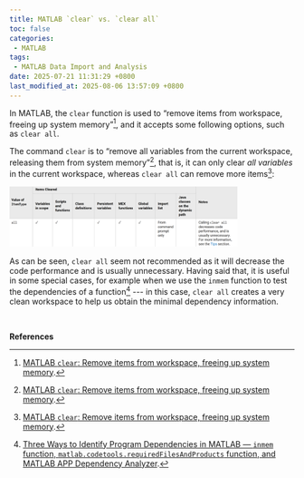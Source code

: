```yaml
---
title: MATLAB `clear` vs. `clear all`
toc: false
categories:
 - MATLAB
tags:
 - MATLAB Data Import and Analysis
date: 2025-07-21 11:31:29 +0800
last_modified_at: 2025-08-06 13:57:09 +0800
---
```


In MATLAB, the `clear` function is used to “remove items from workspace, freeing up system memory”[^1], and it accepts some following options, such as `clear all`.

The command `clear` is to “remove all variables from the current workspace, releasing them from system memory”[^1], that is, it can only clear <i class="emphasize">all variables</i> in the current workspace, whereas `clear all` can remove more items[^1]:

<img src="https://raw.githubusercontent.com/HelloWorld-1017/blog-images-1/main/imgs/202507211140786.png" alt="image-20250721114037688" style="width:80%;" />

As can be seen, `clear all` seem not recommended as it will decrease the code performance and is usually unnecessary. Having said that, it is useful in some special cases, for example when we use the `inmem` function to test the dependencies of a function[^2] --- in this case, `clear all` creates a very clean workspace to help us obtain the minimal dependency information.

<br>

**References**

[^1]: [MATLAB `clear`: Remove items from workspace, freeing up system memory](https://www.mathworks.com/help/matlab/ref/clear.html).
[^2]: [Three Ways to Identify Program Dependencies in MATLAB — `inmem` function, `matlab.codetools.requiredFilesAndProducts` function, and MATLAB APP Dependency Analyzer](/2025-07-21/11-50-44.html).